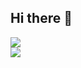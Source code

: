 ## Hi there 👋

<a href="https://github.com/jedwillick">
  <picture>
  <source 
    srcset="https://github-readme-stats.vercel.app/api?username=jedwillick&show_icons=true&theme=dark&count_private=true&include_all_commits=true&hide_rank=true&show=prs_merged_percentage"
    media="(prefers-color-scheme: dark)"
  />
  <source
    srcset="https://github-readme-stats.vercel.app/api?username=jedwillick&show_icons=true&count_private=true&include_all_commits=true&hide_rank=true&show=prs_merged_percentage"
    media="(prefers-color-scheme: light), (prefers-color-scheme: no-preference)"
  />
  <img src="https://github-readme-stats.vercel.app/api?username=jedwillick&show_icons=true&count_private=true&include_all_commits=true&hide_rank=true&show=prs_merged_percentage" />
  </picture>
 </a>
 
<br>

<a href="https://github.com/jedwillick">
  <picture>
  <source 
    srcset="https://github-readme-stats.vercel.app/api/top-langs/?username=jedwillick&theme=dark&count_private=true"
    media="(prefers-color-scheme: dark)"
  />
  <source
    srcset="https://github-readme-stats.vercel.app/api/top-langs/?username=jedwillick&count_private=true"
    media="(prefers-color-scheme: light), (prefers-color-scheme: no-preference)"
  />
  <img src="https://github-readme-stats.vercel.app/api/top-langs/?username=jedwillick&count_private=true" />
  </picture>
 </a>
